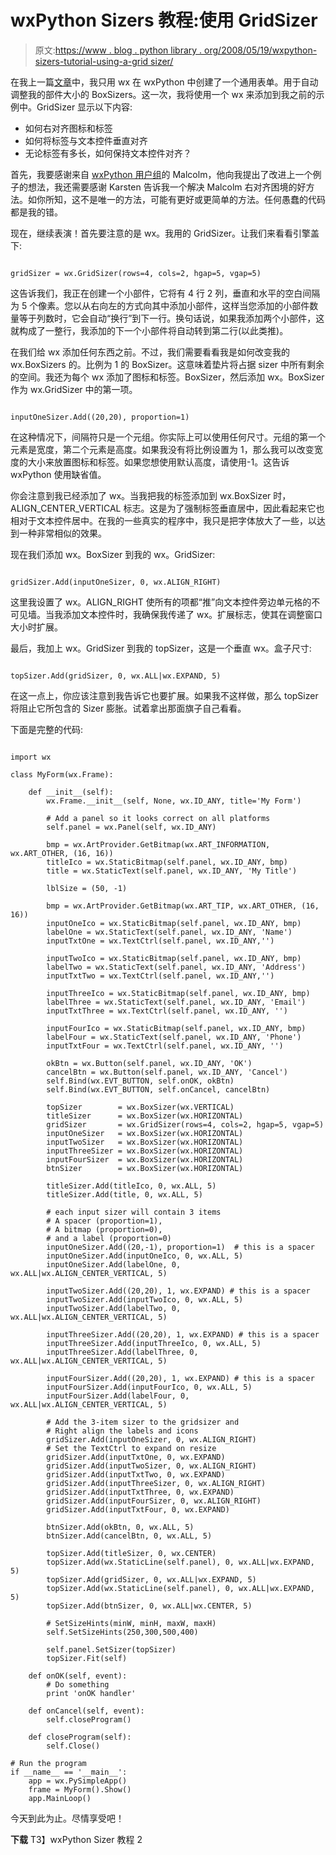 # wxPython Sizers 教程:使用 GridSizer

> 原文:[https://www . blog . python library . org/2008/05/19/wxpython-sizers-tutorial-using-a-grid sizer/](https://www.blog.pythonlibrary.org/2008/05/19/wxpython-sizers-tutorial-using-a-gridsizer/)

在我上一篇[文章](https://www.blog.pythonlibrary.org/?p=22)中，我只用 wx 在 wxPython 中创建了一个通用表单。用于自动调整我的部件大小的 BoxSizers。这一次，我将使用一个 wx 来添加到我之前的示例中。GridSizer 显示以下内容:

*   如何右对齐图标和标签
*   如何将标签与文本控件垂直对齐
*   无论标签有多长，如何保持文本控件对齐？

首先，我要感谢来自 [wxPython 用户组](http://wxpython.org/maillist.php)的 Malcolm，他向我提出了改进上一个例子的想法，我还需要感谢 Karsten 告诉我一个解决 Malcolm 右对齐困境的好方法。如你所知，这不是唯一的方法，可能有更好或更简单的方法。任何愚蠢的代码都是我的错。

现在，继续表演！首先要注意的是 wx。我用的 GridSizer。让我们来看看引擎盖下:

```

gridSizer = wx.GridSizer(rows=4, cols=2, hgap=5, vgap=5)

```

这告诉我们，我正在创建一个小部件，它将有 4 行 2 列，垂直和水平的空白间隔为 5 个像素。您以从右向左的方式向其中添加小部件，这样当您添加的小部件数量等于列数时，它会自动“换行”到下一行。换句话说，如果我添加两个小部件，这就构成了一整行，我添加的下一个小部件将自动转到第二行(以此类推)。

在我们给 wx 添加任何东西之前。不过，我们需要看看我是如何改变我的 wx.BoxSizers 的。比例为 1 的 BoxSizer。这意味着垫片将占据 sizer 中所有剩余的空间。我还为每个 wx 添加了图标和标签。BoxSizer，然后添加 wx。BoxSizer 作为 wx.GridSizer 中的第一项。

```

inputOneSizer.Add((20,20), proportion=1)

```

在这种情况下，间隔符只是一个元组。你实际上可以使用任何尺寸。元组的第一个元素是宽度，第二个元素是高度。如果我没有将比例设置为 1，那么我可以改变宽度的大小来放置图标和标签。如果您想使用默认高度，请使用-1。这告诉 wxPython 使用缺省值。

你会注意到我已经添加了 wx。当我把我的标签添加到 wx.BoxSizer 时，ALIGN_CENTER_VERTICAL 标志。这是为了强制标签垂直居中，因此看起来它也相对于文本控件居中。在我的一些真实的程序中，我只是把字体放大了一些，以达到一种非常相似的效果。

现在我们添加 wx。BoxSizer 到我的 wx。GridSizer:

```

gridSizer.Add(inputOneSizer, 0, wx.ALIGN_RIGHT)

```

这里我设置了 wx。ALIGN_RIGHT 使所有的项都“推”向文本控件旁边单元格的不可见墙。当我添加文本控件时，我确保我传递了 wx。扩展标志，使其在调整窗口大小时扩展。

最后，我加上 wx。GridSizer 到我的 topSizer，这是一个垂直 wx。盒子尺寸:

```

topSizer.Add(gridSizer, 0, wx.ALL|wx.EXPAND, 5) 

```

在这一点上，你应该注意到我告诉它也要扩展。如果我不这样做，那么 topSizer 将阻止它所包含的 Sizer 膨胀。试着拿出那面旗子自己看看。

下面是完整的代码:

```

import wx

class MyForm(wx.Frame):

    def __init__(self):
        wx.Frame.__init__(self, None, wx.ID_ANY, title='My Form')

        # Add a panel so it looks correct on all platforms
        self.panel = wx.Panel(self, wx.ID_ANY)

        bmp = wx.ArtProvider.GetBitmap(wx.ART_INFORMATION, wx.ART_OTHER, (16, 16))
        titleIco = wx.StaticBitmap(self.panel, wx.ID_ANY, bmp)
        title = wx.StaticText(self.panel, wx.ID_ANY, 'My Title')

        lblSize = (50, -1)

        bmp = wx.ArtProvider.GetBitmap(wx.ART_TIP, wx.ART_OTHER, (16, 16))
        inputOneIco = wx.StaticBitmap(self.panel, wx.ID_ANY, bmp)
        labelOne = wx.StaticText(self.panel, wx.ID_ANY, 'Name')
        inputTxtOne = wx.TextCtrl(self.panel, wx.ID_ANY,'')

        inputTwoIco = wx.StaticBitmap(self.panel, wx.ID_ANY, bmp)
        labelTwo = wx.StaticText(self.panel, wx.ID_ANY, 'Address')
        inputTxtTwo = wx.TextCtrl(self.panel, wx.ID_ANY,'')

        inputThreeIco = wx.StaticBitmap(self.panel, wx.ID_ANY, bmp)
        labelThree = wx.StaticText(self.panel, wx.ID_ANY, 'Email')
        inputTxtThree = wx.TextCtrl(self.panel, wx.ID_ANY, '')

        inputFourIco = wx.StaticBitmap(self.panel, wx.ID_ANY, bmp)
        labelFour = wx.StaticText(self.panel, wx.ID_ANY, 'Phone')
        inputTxtFour = wx.TextCtrl(self.panel, wx.ID_ANY, '')

        okBtn = wx.Button(self.panel, wx.ID_ANY, 'OK')
        cancelBtn = wx.Button(self.panel, wx.ID_ANY, 'Cancel')
        self.Bind(wx.EVT_BUTTON, self.onOK, okBtn)
        self.Bind(wx.EVT_BUTTON, self.onCancel, cancelBtn)

        topSizer        = wx.BoxSizer(wx.VERTICAL)
        titleSizer      = wx.BoxSizer(wx.HORIZONTAL)
        gridSizer       = wx.GridSizer(rows=4, cols=2, hgap=5, vgap=5)
        inputOneSizer   = wx.BoxSizer(wx.HORIZONTAL)
        inputTwoSizer   = wx.BoxSizer(wx.HORIZONTAL)
        inputThreeSizer = wx.BoxSizer(wx.HORIZONTAL)
        inputFourSizer  = wx.BoxSizer(wx.HORIZONTAL)
        btnSizer        = wx.BoxSizer(wx.HORIZONTAL)

        titleSizer.Add(titleIco, 0, wx.ALL, 5)
        titleSizer.Add(title, 0, wx.ALL, 5)

        # each input sizer will contain 3 items
        # A spacer (proportion=1),
        # A bitmap (proportion=0),
        # and a label (proportion=0)
        inputOneSizer.Add((20,-1), proportion=1)  # this is a spacer
        inputOneSizer.Add(inputOneIco, 0, wx.ALL, 5)
        inputOneSizer.Add(labelOne, 0, wx.ALL|wx.ALIGN_CENTER_VERTICAL, 5) 

        inputTwoSizer.Add((20,20), 1, wx.EXPAND) # this is a spacer
        inputTwoSizer.Add(inputTwoIco, 0, wx.ALL, 5)
        inputTwoSizer.Add(labelTwo, 0, wx.ALL|wx.ALIGN_CENTER_VERTICAL, 5)

        inputThreeSizer.Add((20,20), 1, wx.EXPAND) # this is a spacer
        inputThreeSizer.Add(inputThreeIco, 0, wx.ALL, 5)
        inputThreeSizer.Add(labelThree, 0, wx.ALL|wx.ALIGN_CENTER_VERTICAL, 5)

        inputFourSizer.Add((20,20), 1, wx.EXPAND) # this is a spacer
        inputFourSizer.Add(inputFourIco, 0, wx.ALL, 5)
        inputFourSizer.Add(labelFour, 0, wx.ALL|wx.ALIGN_CENTER_VERTICAL, 5)

        # Add the 3-item sizer to the gridsizer and
        # Right align the labels and icons
        gridSizer.Add(inputOneSizer, 0, wx.ALIGN_RIGHT)
        # Set the TextCtrl to expand on resize
        gridSizer.Add(inputTxtOne, 0, wx.EXPAND)
        gridSizer.Add(inputTwoSizer, 0, wx.ALIGN_RIGHT)
        gridSizer.Add(inputTxtTwo, 0, wx.EXPAND)
        gridSizer.Add(inputThreeSizer, 0, wx.ALIGN_RIGHT)
        gridSizer.Add(inputTxtThree, 0, wx.EXPAND)
        gridSizer.Add(inputFourSizer, 0, wx.ALIGN_RIGHT)
        gridSizer.Add(inputTxtFour, 0, wx.EXPAND)

        btnSizer.Add(okBtn, 0, wx.ALL, 5)
        btnSizer.Add(cancelBtn, 0, wx.ALL, 5)

        topSizer.Add(titleSizer, 0, wx.CENTER)
        topSizer.Add(wx.StaticLine(self.panel), 0, wx.ALL|wx.EXPAND, 5)
        topSizer.Add(gridSizer, 0, wx.ALL|wx.EXPAND, 5)        
        topSizer.Add(wx.StaticLine(self.panel), 0, wx.ALL|wx.EXPAND, 5)
        topSizer.Add(btnSizer, 0, wx.ALL|wx.CENTER, 5)

        # SetSizeHints(minW, minH, maxW, maxH)
        self.SetSizeHints(250,300,500,400)

        self.panel.SetSizer(topSizer)
        topSizer.Fit(self)        

    def onOK(self, event):
        # Do something
        print 'onOK handler'

    def onCancel(self, event):
        self.closeProgram()

    def closeProgram(self):
        self.Close()

# Run the program
if __name__ == '__main__':
    app = wx.PySimpleApp()
    frame = MyForm().Show()
    app.MainLoop()

```

今天到此为止。尽情享受吧！

**下载**
T3】wxPython Sizer 教程 2